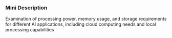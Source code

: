 ### Mini Description

Examination of processing power, memory usage, and storage requirements for different AI applications, including cloud computing needs and local processing capabilities
